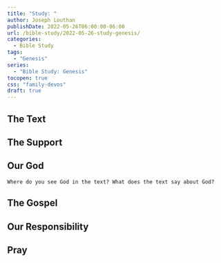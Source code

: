 ```yaml
---
title: "Study: "
author: Joseph Louthan
publishDate: 2022-05-26T06:00:00-06:00
url: /bible-study/2022-05-26-study-genesis/
categories:
  - Bible Study
tags:
  - "Genesis"
series:
  - "Bible Study: Genesis"
tocopen: true
css: "family-devos"
draft: true
---
```

## The Text

## The Support

## Our God



```text
Where do you see God in the text? What does the text say about God?
```

## The Gospel

## Our Responsibility

## Pray

<div style="font-variant: small-caps;">

</div>
&nbsp;


